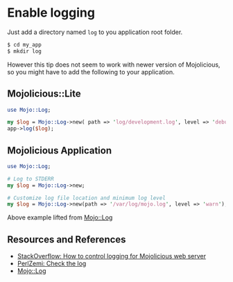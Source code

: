 # Enable logging

Just add a directory named `log` to you application root folder.

```bash
$ cd my_app
$ mkdir log
```

However this tip does not seem to work with newer version of Mojolicious, so you might have to add the following to your application.

## Mojolicious::Lite

```perl
use Mojo::Log;

my $log = Mojo::Log->new( path => 'log/development.log', level => 'debug' );
app->log($log);
```

## Mojolicious Application

```perl
use Mojo::Log;

# Log to STDERR
my $log = Mojo::Log->new;

# Customize log file location and minimum log level
my $log = Mojo::Log->new(path => '/var/log/mojo.log', level => 'warn');
```

Above example lifted from [Mojo::Log][MOJOLOG]

## Resources and References

- [StackOverflow: How to control logging for Mojolicious web server][SO]
- [PerlZemi: Check the log][PERLZEMI]
- [Mojo::Log][MOJOLOG]

[SO]: https://stackoverflow.com/questions/70803181/how-to-control-logging-for-mojolicious-web-server
[PERLZEMI]: https://en.mojolicious.perlzemi.com/blog/20091215126018.html
[MOJOLOG]: https://metacpan.org/pod/Mojo::Log
